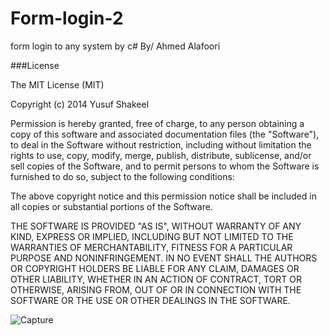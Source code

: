 # Form-login-2
form login to any system by c#
By/ Ahmed Alafoori




###License

The MIT License (MIT)

Copyright (c) 2014 Yusuf Shakeel

Permission is hereby granted, free of charge, to any person obtaining a copy of this software and associated documentation files (the "Software"), to deal in the Software without restriction, including without limitation the rights to use, copy, modify, merge, publish, distribute, sublicense, and/or sell copies of the Software, and to permit persons to whom the Software is furnished to do so, subject to the following conditions:

The above copyright notice and this permission notice shall be included in all copies or substantial portions of the Software.

THE SOFTWARE IS PROVIDED "AS IS", WITHOUT WARRANTY OF ANY KIND, EXPRESS OR IMPLIED, INCLUDING BUT NOT LIMITED TO THE WARRANTIES OF MERCHANTABILITY, FITNESS FOR A PARTICULAR PURPOSE AND NONINFRINGEMENT. IN NO EVENT SHALL THE AUTHORS OR COPYRIGHT HOLDERS BE LIABLE FOR ANY CLAIM, DAMAGES OR OTHER LIABILITY, WHETHER IN AN ACTION OF CONTRACT, TORT OR OTHERWISE, ARISING FROM, OUT OF OR IN CONNECTION WITH THE SOFTWARE OR THE USE OR OTHER DEALINGS IN THE SOFTWARE.


![Capture](https://user-images.githubusercontent.com/111537629/186008953-5d64c39f-9e33-476d-bbb7-3b92d0d58da9.PNG)
